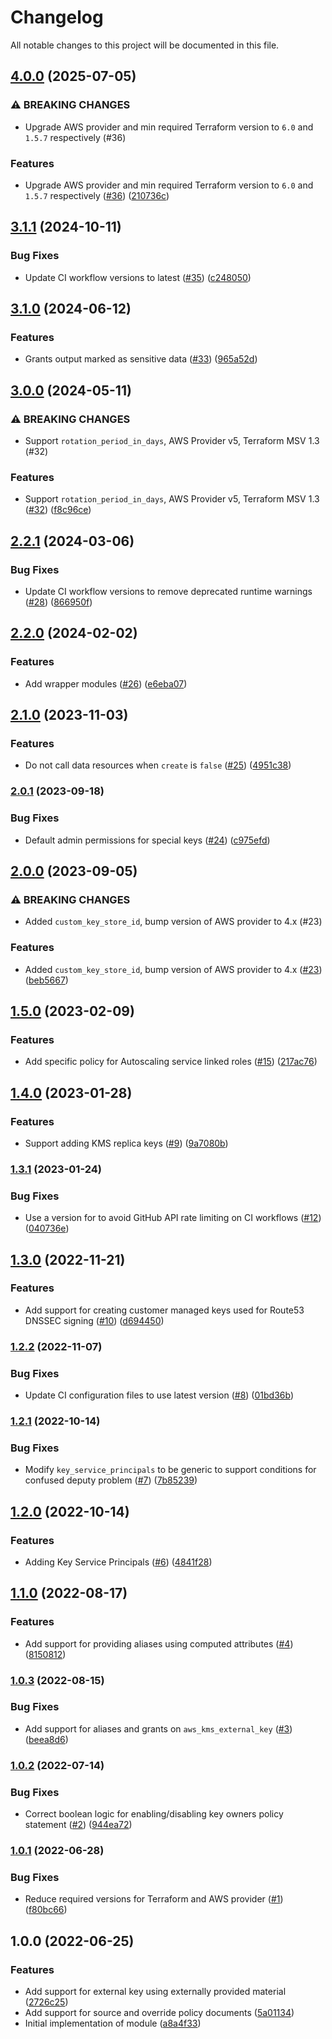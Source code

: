 # Changelog

All notable changes to this project will be documented in this file.

## [4.0.0](https://github.com/terraform-aws-modules/terraform-aws-kms/compare/v3.1.1...v4.0.0) (2025-07-05)


### ⚠ BREAKING CHANGES

* Upgrade AWS provider and min required Terraform version to `6.0` and `1.5.7` respectively (#36)

### Features

* Upgrade AWS provider and min required Terraform version to `6.0` and `1.5.7` respectively ([#36](https://github.com/terraform-aws-modules/terraform-aws-kms/issues/36)) ([210736c](https://github.com/terraform-aws-modules/terraform-aws-kms/commit/210736c7aaf2394a68e5f85de4e29169ac126363))

## [3.1.1](https://github.com/terraform-aws-modules/terraform-aws-kms/compare/v3.1.0...v3.1.1) (2024-10-11)


### Bug Fixes

* Update CI workflow versions to latest ([#35](https://github.com/terraform-aws-modules/terraform-aws-kms/issues/35)) ([c248050](https://github.com/terraform-aws-modules/terraform-aws-kms/commit/c2480502618251c45ab8bcf6c57ec37bd08a8370))

## [3.1.0](https://github.com/terraform-aws-modules/terraform-aws-kms/compare/v3.0.0...v3.1.0) (2024-06-12)


### Features

* Grants output marked as sensitive data ([#33](https://github.com/terraform-aws-modules/terraform-aws-kms/issues/33)) ([965a52d](https://github.com/terraform-aws-modules/terraform-aws-kms/commit/965a52d6686898897bce31d2f409e2ff9e8d5268))

## [3.0.0](https://github.com/terraform-aws-modules/terraform-aws-kms/compare/v2.2.1...v3.0.0) (2024-05-11)


### ⚠ BREAKING CHANGES

* Support `rotation_period_in_days`, AWS Provider v5, Terraform MSV 1.3 (#32)

### Features

* Support `rotation_period_in_days`, AWS Provider v5, Terraform MSV 1.3 ([#32](https://github.com/terraform-aws-modules/terraform-aws-kms/issues/32)) ([f8c96ce](https://github.com/terraform-aws-modules/terraform-aws-kms/commit/f8c96ce4bfc45fa2cb2e2cfa346d0d1930cdfce3))

## [2.2.1](https://github.com/terraform-aws-modules/terraform-aws-kms/compare/v2.2.0...v2.2.1) (2024-03-06)


### Bug Fixes

* Update CI workflow versions to remove deprecated runtime warnings ([#28](https://github.com/terraform-aws-modules/terraform-aws-kms/issues/28)) ([866950f](https://github.com/terraform-aws-modules/terraform-aws-kms/commit/866950f91b3bc4411fa14d1f5c2c304145540d7f))

## [2.2.0](https://github.com/terraform-aws-modules/terraform-aws-kms/compare/v2.1.0...v2.2.0) (2024-02-02)


### Features

* Add wrapper modules ([#26](https://github.com/terraform-aws-modules/terraform-aws-kms/issues/26)) ([e6eba07](https://github.com/terraform-aws-modules/terraform-aws-kms/commit/e6eba07467818a27670db60b3eb46f98dff19ef9))

## [2.1.0](https://github.com/terraform-aws-modules/terraform-aws-kms/compare/v2.0.1...v2.1.0) (2023-11-03)


### Features

* Do not call data resources when `create` is `false` ([#25](https://github.com/terraform-aws-modules/terraform-aws-kms/issues/25)) ([4951c38](https://github.com/terraform-aws-modules/terraform-aws-kms/commit/4951c38f3cd569411eb53476ac8502981083f5d2))

### [2.0.1](https://github.com/terraform-aws-modules/terraform-aws-kms/compare/v2.0.0...v2.0.1) (2023-09-18)


### Bug Fixes

* Default admin permissions for special keys ([#24](https://github.com/terraform-aws-modules/terraform-aws-kms/issues/24)) ([c975efd](https://github.com/terraform-aws-modules/terraform-aws-kms/commit/c975efda5686fd7c9fb98518332617e4876e5317))

## [2.0.0](https://github.com/terraform-aws-modules/terraform-aws-kms/compare/v1.5.0...v2.0.0) (2023-09-05)


### ⚠ BREAKING CHANGES

* Added `custom_key_store_id`, bump version of AWS provider to 4.x (#23)

### Features

* Added `custom_key_store_id`, bump version of AWS provider to 4.x ([#23](https://github.com/terraform-aws-modules/terraform-aws-kms/issues/23)) ([beb5667](https://github.com/terraform-aws-modules/terraform-aws-kms/commit/beb56674a6e5db7dfa6cf70c9e953183d6574472))

## [1.5.0](https://github.com/terraform-aws-modules/terraform-aws-kms/compare/v1.4.0...v1.5.0) (2023-02-09)


### Features

* Add specific policy for Autoscaling service linked roles ([#15](https://github.com/terraform-aws-modules/terraform-aws-kms/issues/15)) ([217ac76](https://github.com/terraform-aws-modules/terraform-aws-kms/commit/217ac76868ac3624bb89e183372d25d2da67bd8b))

## [1.4.0](https://github.com/terraform-aws-modules/terraform-aws-kms/compare/v1.3.1...v1.4.0) (2023-01-28)


### Features

* Support adding KMS replica keys ([#9](https://github.com/terraform-aws-modules/terraform-aws-kms/issues/9)) ([9a7080b](https://github.com/terraform-aws-modules/terraform-aws-kms/commit/9a7080bb00c468a55a85a0584648b51a68807024))

### [1.3.1](https://github.com/terraform-aws-modules/terraform-aws-kms/compare/v1.3.0...v1.3.1) (2023-01-24)


### Bug Fixes

* Use a version for  to avoid GitHub API rate limiting on CI workflows ([#12](https://github.com/terraform-aws-modules/terraform-aws-kms/issues/12)) ([040736e](https://github.com/terraform-aws-modules/terraform-aws-kms/commit/040736eca2e82f27ac1219dcf4f10ee0eb24ff6d))

## [1.3.0](https://github.com/terraform-aws-modules/terraform-aws-kms/compare/v1.2.2...v1.3.0) (2022-11-21)


### Features

* Add support for creating customer managed keys used for Route53 DNSSEC signing ([#10](https://github.com/terraform-aws-modules/terraform-aws-kms/issues/10)) ([d694450](https://github.com/terraform-aws-modules/terraform-aws-kms/commit/d6944500aa33aafa19027facb1828ed3cf837196))

### [1.2.2](https://github.com/terraform-aws-modules/terraform-aws-kms/compare/v1.2.1...v1.2.2) (2022-11-07)


### Bug Fixes

* Update CI configuration files to use latest version ([#8](https://github.com/terraform-aws-modules/terraform-aws-kms/issues/8)) ([01bd36b](https://github.com/terraform-aws-modules/terraform-aws-kms/commit/01bd36b2a07830fe91184c69f3e70c975a1fdd62))

### [1.2.1](https://github.com/terraform-aws-modules/terraform-aws-kms/compare/v1.2.0...v1.2.1) (2022-10-14)


### Bug Fixes

* Modify `key_service_principals` to be generic to support conditions for confused deputy problem ([#7](https://github.com/terraform-aws-modules/terraform-aws-kms/issues/7)) ([7b85239](https://github.com/terraform-aws-modules/terraform-aws-kms/commit/7b85239466b365c31d7e976f82964789d4215c0e))

## [1.2.0](https://github.com/terraform-aws-modules/terraform-aws-kms/compare/v1.1.0...v1.2.0) (2022-10-14)


### Features

* Adding Key Service Principals ([#6](https://github.com/terraform-aws-modules/terraform-aws-kms/issues/6)) ([4841f28](https://github.com/terraform-aws-modules/terraform-aws-kms/commit/4841f28bc1366a789df97f022b42881d5d73421d))

## [1.1.0](https://github.com/terraform-aws-modules/terraform-aws-kms/compare/v1.0.3...v1.1.0) (2022-08-17)


### Features

* Add support for providing aliases using computed attributes ([#4](https://github.com/terraform-aws-modules/terraform-aws-kms/issues/4)) ([8150812](https://github.com/terraform-aws-modules/terraform-aws-kms/commit/81508121e16b9da133259763cca1fe98485a38b7))

### [1.0.3](https://github.com/terraform-aws-modules/terraform-aws-kms/compare/v1.0.2...v1.0.3) (2022-08-15)


### Bug Fixes

* Add support for aliases and grants on `aws_kms_external_key` ([#3](https://github.com/terraform-aws-modules/terraform-aws-kms/issues/3)) ([beea8d6](https://github.com/terraform-aws-modules/terraform-aws-kms/commit/beea8d64e3680978785b1b0a93911c5d602f98fe))

### [1.0.2](https://github.com/terraform-aws-modules/terraform-aws-kms/compare/v1.0.1...v1.0.2) (2022-07-14)


### Bug Fixes

* Correct boolean logic for enabling/disabling key owners policy statement ([#2](https://github.com/terraform-aws-modules/terraform-aws-kms/issues/2)) ([944ea72](https://github.com/terraform-aws-modules/terraform-aws-kms/commit/944ea72ac38f85af0a58f10650285958e78cac0c))

### [1.0.1](https://github.com/terraform-aws-modules/terraform-aws-kms/compare/v1.0.0...v1.0.1) (2022-06-28)


### Bug Fixes

* Reduce required versions for Terraform and AWS provider ([#1](https://github.com/terraform-aws-modules/terraform-aws-kms/issues/1)) ([f80bc66](https://github.com/terraform-aws-modules/terraform-aws-kms/commit/f80bc665e11d7aabacc8be397e782a1dcc1e1148))

## 1.0.0 (2022-06-25)


### Features

* Add support for external key using externally provided material ([2726c25](https://github.com/clowdhaus/terraform-aws-kms/commit/2726c2517fb203b6c3cf3b6e5cec00442336d88e))
* Add support for source and override policy documents ([5a01134](https://github.com/clowdhaus/terraform-aws-kms/commit/5a01134f4358e55cd2b65bfd1a1b6d8c91988dc1))
* Initial implementation of module ([a8a4f33](https://github.com/clowdhaus/terraform-aws-kms/commit/a8a4f33b95320b1d7457cefef3759f3544498f23))
